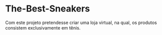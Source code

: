 # The-Best-Sneakers
Com este projeto pretendesse criar uma loja virtual, na qual, os produtos consistem exclusivamente em tênis.
